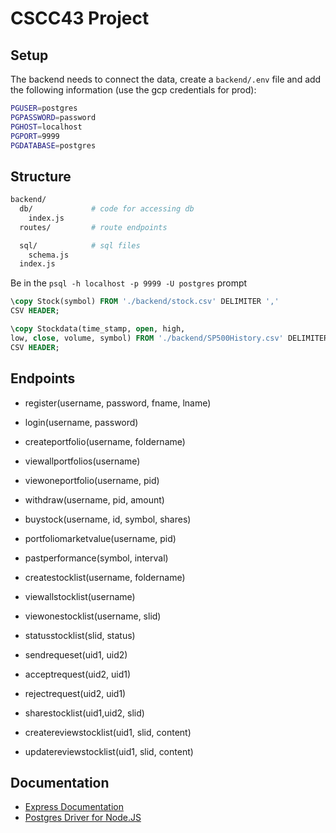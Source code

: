 # CSCC43 Project

## Setup
The backend needs to connect the data, create a `backend/.env` file and add
the following information (use the gcp credentials for prod):
```bash
PGUSER=postgres
PGPASSWORD=password
PGHOST=localhost
PGPORT=9999
PGDATABASE=postgres
```
## Structure
```bash
backend/
  db/             # code for accessing db
    index.js
  routes/         # route endpoints

  sql/            # sql files
    schema.js
  index.js
```

Be in the `psql -h localhost -p 9999 -U postgres` prompt
```sql
\copy Stock(symbol) FROM './backend/stock.csv' DELIMITER ','
CSV HEADER;

\copy Stockdata(time_stamp, open, high,
low, close, volume, symbol) FROM './backend/SP500History.csv' DELIMITER ','
CSV HEADER;
```

## Endpoints
- register(username, password, fname, lname)
- login(username, password)

- createportfolio(username, foldername)
- viewallportfolios(username)
- viewoneportfolio(username, pid)
- withdraw(username, pid, amount)
- buystock(username, id, symbol, shares)
- portfoliomarketvalue(username, pid)
- pastperformance(symbol, interval)

- createstocklist(username, foldername)
- viewallstocklist(username)
- viewonestocklist(username, slid)
- statusstocklist(slid, status)

- sendrequeset(uid1, uid2)
- acceptrequest(uid2, uid1)
- rejectrequest(uid2, uid1)
- sharestocklist(uid1,uid2, slid)
- createreviewstocklist(uid1, slid, content)
- updatereviewstocklist(uid1, slid, content)

## Documentation
- [Express Documentation](https://expressjs.com/) 
- [Postgres Driver for Node.JS](https://node-postgres.com/guides/project-structure)